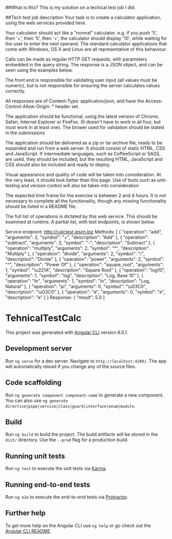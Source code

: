 ##What is this? 
This is my solution on a techical test job I did.

##Tech test job description
Your task is to create a calculator application, using the web services provided here.

Your calculator should act like a "normal" calculator. e.g. if you push '5', then '+', then '5', then '+', the calculator should display '10', while waiting for the user to enter the next operand. The standard calculator applications that come with Windows, OS X and Linux are all representative of this behaviour.

Calls can be made as regular HTTP GET requests, with parameters embedded in the query string. The response is a JSON object, and can be seen using the examples below.

The front end is responsible for validating user input (all values must be numeric), but is not responsible for ensuring the server calculates values correctly.

All responses are of Content-Type: application/json, and have the Access-Control-Allow-Origin: * header set.

The application should be functional, using the latest version of Chrome, Safari, Internet Explorer or FireFox. (It doesn't have to work in all four, but must work in at least one). The brower used for validation should be stated in the submissions

The application should be delivered as a zip or tar archive file, ready to be expanded and run from a web server. It should consist of static HTML, CSS and JavaScript. If intermediate languages, such as CoffeeScript or SASS, are used, they should be included, but the resulting HTML, JavaScript and CSS should also be included and ready to deploy.

Visual appearance and quality of code will be taken into consideration. At the very least, it should look better than this page. Use of tools such as unit-testing and version control will also be taken into consideration

The expected time frame for the exercise is between 2 and 4 hours. It is not necessary to complete all the functionality, though any missing functionality should be listed in a README file.

The full list of operations is dictated by this web service. This should be examined at runtime. A partial list, with test endpoints, is shown below.

Service endpoint:
http://calctest.iesim.biz
Methods:
[
  { "operation": "add", "arguments": 2, "symbol": "+", "description": "Add" },
  { "operation": "subtract", "arguments": 2, "symbol": "-", "description": "Subtract" },
  { "operation": "multiply", "arguments": 2, "symbol": "*", "description": "Multiply" },
  { "operation": "divide", "arguments": 2, "symbol": "/", "description": "Divide" },
  { "operation": "power", "arguments": 2, "symbol": "^", "description": "Power Of" },
  { "operation": "square_root", "arguments": 1, "symbol": "\u221A", "description": "Square Root" },
  { "operation": "log10", "arguments": 1, "symbol": "log", "description": "Log, Base 10" },
  { "operation": "ln", "arguments": 1, "symbol": "ln", "description": "Log, Natural" },
  { "operation": "pi", "arguments": 0, "symbol": "\u03C0", "description": "\u03C0" },
  { "operation": "e", "arguments": 0, "symbol": "e", "description": "e" }
]
Response:
{ "result": 5.0 }


# TehnicalTestCalc

This project was generated with [Angular CLI](https://github.com/angular/angular-cli) version 6.0.1.

## Development server

Run `ng serve` for a dev server. Navigate to `http://localhost:4200/`. The app will automatically reload if you change any of the source files.

## Code scaffolding

Run `ng generate component component-name` to generate a new component. You can also use `ng generate directive|pipe|service|class|guard|interface|enum|module`.

## Build

Run `ng build` to build the project. The build artifacts will be stored in the `dist/` directory. Use the `--prod` flag for a production build.

## Running unit tests

Run `ng test` to execute the unit tests via [Karma](https://karma-runner.github.io).

## Running end-to-end tests

Run `ng e2e` to execute the end-to-end tests via [Protractor](http://www.protractortest.org/).

## Further help

To get more help on the Angular CLI use `ng help` or go check out the [Angular CLI README](https://github.com/angular/angular-cli/blob/master/README.md).
